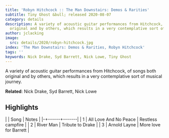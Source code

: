 ```yaml
---
title: 'Robyn Hitchcock :: The Man Downstairs: Demos & Rarities'
subtitle: Tiny Ghost &bull; released 2020-08-07
category: details
description: A variety of acoustic guitar performances from Hitchcock, of songs both
  original and by others, which results in a very contemplative sort of musical journey.
author: jclacking
image:
  src: details/2020/robyn-hitchcock.jpg
index: 'The Man Downstairs: Demos & Rarities, Robyn Hitchcock'
tags: ''
keywords: Nick Drake, Syd Barrett, Nick Lowe, Tiny Ghost
---
```

A variety of acoustic guitar performances from Hitchcock, of songs both original and by others, which results in a very contemplative sort of musical journey.<!--more-->

**Related**: Nick Drake, Syd Barrett, Nick Lowe

## Highlights

| | Song | Notes |
|-+------+-------|
| 1 | All Love And No Peace | Restless campfire |
| 2 | River Man | Tribute to Drake |
| 3 | Arnold Layne | More love for Barrett |

